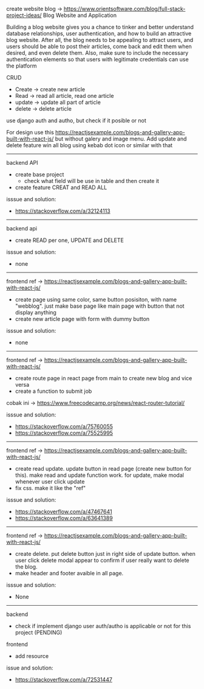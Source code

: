 create website blog
-> https://www.orientsoftware.com/blog/full-stack-project-ideas/
Blog Website and Application

Building a blog website gives you a chance to tinker and better understand database relationships, user authentication, and how to build an attractive blog website. After all, the blog needs to be appealing to attract users, and users should be able to post their articles, come back and edit them when desired, and even delete them. Also, make sure to include the necessary authentication elements so that users with legitimate credentials can use the platform

CRUD
- Create -> create new article
- Read -> read all article, read one article
- update -> update all part of article
- delete -> delete article

use django auth and autho, but check if it posible or not

For design use this https://reactjsexample.com/blogs-and-gallery-app-built-with-react-js/ but without galery and image menu.
Add update and delete feature win all blog using kebab dot icon or similar with that

---------------------------------------
backend API
- create base project
  - check what field will be use in table and then create it 
- create feature CREAT and READ ALL

isssue and solution:
- https://stackoverflow.com/a/32124113
----------------------------------------
backend api
- create READ per one, UPDATE and DELETE

isssue and solution:
- none
---------------------------------------
frontend
ref -> https://reactjsexample.com/blogs-and-gallery-app-built-with-react-js/
- create page using same color, same button posisiton, with name "webblog".
  just make base page like main page with button that not display anything
- create new article page with form with dummy button

isssue and solution:
- none
----------------------------------------
frontend
ref -> https://reactjsexample.com/blogs-and-gallery-app-built-with-react-js/
- create route page in react page from main to create new blog and vice versa
- create a function to submit job

cobak ini 
-> https://www.freecodecamp.org/news/react-router-tutorial/

isssue and solution:
- https://stackoverflow.com/a/75760055
- https://stackoverflow.com/a/75525995
----------------------------------------
frontend
ref -> https://reactjsexample.com/blogs-and-gallery-app-built-with-react-js/
- create read update. update button in read page (create new button for this).
make read and update function work. for update, make modal whenever user click update
- fix css. make it like the "ref"

isssue and solution:
- https://stackoverflow.com/a/47467641
- https://stackoverflow.com/a/63641389
----------------------------------------
frontend
ref -> https://reactjsexample.com/blogs-and-gallery-app-built-with-react-js/
- create delete. put delete button just in right side of update button. when user click delete modal appear
to confirm if user really want to delete the blog.
- make header and footer avaible in all page.

isssue and solution:
- None
----------------------------------------
backend
- check if implement django user auth/autho is applicable or not for this project (PENDING)

frontend
- add resource

issue and solution:
- https://stackoverflow.com/a/72531447



